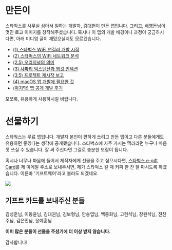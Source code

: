 # 만든이

스타벅스를 사무실 삼아서 일하는 개발자, [김대현](https://medium.com/@hatemogi)이 만든 앱입니다. 그리고, [배영돈](http://donny.co.kr)님이 멋진 로고 이미지를 창작해주셨습니다. 혹시나 이 앱의 개발 배경이나 과정이 궁금하시다면, 아래 미디엄 글이 재밌으실지도 모르겠습니다.

* [(1) 스타벅스 WiFi 연결러 개발 시작](https://goo.gl/DPY6UD)
* [(2) 스타벅스의 WiFi 네트워크 분석](https://goo.gl/5iYVST)
* [(2.5) 오리지널의 의미](https://goo.gl/1nGfW3)
* [(3) 사파리 익스텐션과 웹킷 인젝션](https://goo.gl/dKc4md)
* [(3.5) 프로젝트 재시작 보고 ](https://goo.gl/nnWsQQ)
* [(4) macOS 앱 개발에 필요한 것](https://goo.gl/H121zk)
* [(마지막) 앱 공개 개발 후기](https://goo.gl/16MghM)

모쪼록, 유용하게 사용하시길 바랍니다.

# 선물하기

스타웍스는 무료 앱입니다. 개발자 본인이 편하게 쓰려고 만든 앱이고 다른 분들에게도 유용하면 좋겠다는 생각에 공개했습니다. 스타벅스에 자주 가시는 맥러라면 누구나 마음껏 쓰실 수 있습니다. 잘 써 주신다면 그걸로 충분한 보람이 됩니다.

혹시나 너무나 마음에 들어서 제작자에게 선물을 주고 싶으시다면, [스타벅스 e-gift Card](https://www.istarbucks.co.kr/menu/card_list.do?CATE_CD=product_egift)를 제 이메일 주소로 보내주시면,
 제가 스타벅스 갈 때 커피 한 잔 잘 마시도록 하겠습니다. 이른바 '기프트웨어'라고 불러도 되겠네요.

![](img/giftcard.png)

## 기프트 카드를 보내주신 분들

김성훈님, 이동윤님, 김대권님, 김보형님, 안승엽님, 백종화님, 고현식님, 장원석님, 전찬주님, 김은민님, 윤예훈님

**이미 많은 분들이 선물을 주셨기에 더 이상 받지 않습니다.**

감사합니다!

